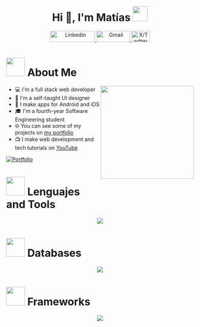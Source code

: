 <h1 align="center">Hi 👋, I'm Matías <img height="40" src="https://emoji.gg/assets/emoji/7333-parrotdance.gif"></h1>

<p align="center">
  <!-- LinkedIn Icon -->
  <a href="https://www.linkedin.com/in/tu-perfil" target="_blank">
    <img src="https://img.shields.io/badge/linkedin-%230077B5.svg?style=for-the-badge&logo=linkedin&logoColor=white" alt="LinkedIn" width="120" height="30">
  </a>
  
  <!-- Gmail Icon -->
  <a href="mailto:tu-correo@gmail.com" target="_blank">
    <img src="https://img.shields.io/badge/Gmail-D14836?style=for-the-badge&logo=gmail&logoColor=white" alt="Gmail" width="90" height="30">
  </a>
  
  <!-- X (Twitter) Icon -->
  <a href="https://x.com/tu-usuario" target="_blank">
    <img src="https://img.shields.io/badge/X-%23000000.svg?style=for-the-badge&logo=X&logoColor=white" alt="X/Twitter" width="50" height="30">
  </a>
</p>

# <picture><img src="https://github.com/7oSkaaa/7oSkaaa/blob/main/Images/about_me.gif?raw=true" width="50px"></picture> About Me
<picture>
  <img align="right" src="https://github.com/7oSkaaa/7oSkaaa/blob/main/Images/Right_Side.gif?raw=true" width="250px">
</picture>

* 💻 I'm a full stack web developer  
* 🎨 I'm a self-taught UI designer  
* 📱 I make apps for Android and iOS  
* 🎓 I'm a fourth-year Software Engineering student  
* 🌐 You can see some of my projects on [my portfolio](https://freshidea.com/jonah/)  
* 📺 I make web development and tech tutorials on [YouTube](https://www.youtube.com/c/DevProTips)  

<p align="left">
  <a href="https://freshidea.com/jonah/">
    <img alt="Portfolio" title="Portfolio" src="https://img.shields.io/badge/-Portfolio-000000?style=for-the-badge&logo=koding&logoColor=white">
  </a>
</p>

# <picture><img src="https://cdn-icons-png.flaticon.com/512/9670/9670733.png" width="50px"></picture> Lenguajes and Tools
<!--tech stack icons-->
<p align="center">
  <a href="https://skillicons.dev">
    <img src="https://skillicons.dev/icons?i=git,aws,html,css,javascript,ts,py,java,docker,nodejs,postman&perline=14" />
  </a>
</p>

# <picture><img src="https://cdn-icons-png.flaticon.com/512/9850/9850812.png" width="50px"></picture> Databases
<p align="center">
  <a href="https://skillicons.dev">
    <img src="https://skillicons.dev/icons?i=firebase,mysql,postgres,sqlite,mongodb&perline=14" />
  </a>
</p>

# <picture><img src="https://cdn-icons-png.flaticon.com/512/6878/6878914.png" width="50px"></picture> Frameworks
<p align="center">
  <a href="https://skillicons.dev">
    <img src="https://skillicons.dev/icons?i=express,spring,django,react,vue,angular,tailwind,bootstrap,materialui&perline=14" />
  </a>
</p>


